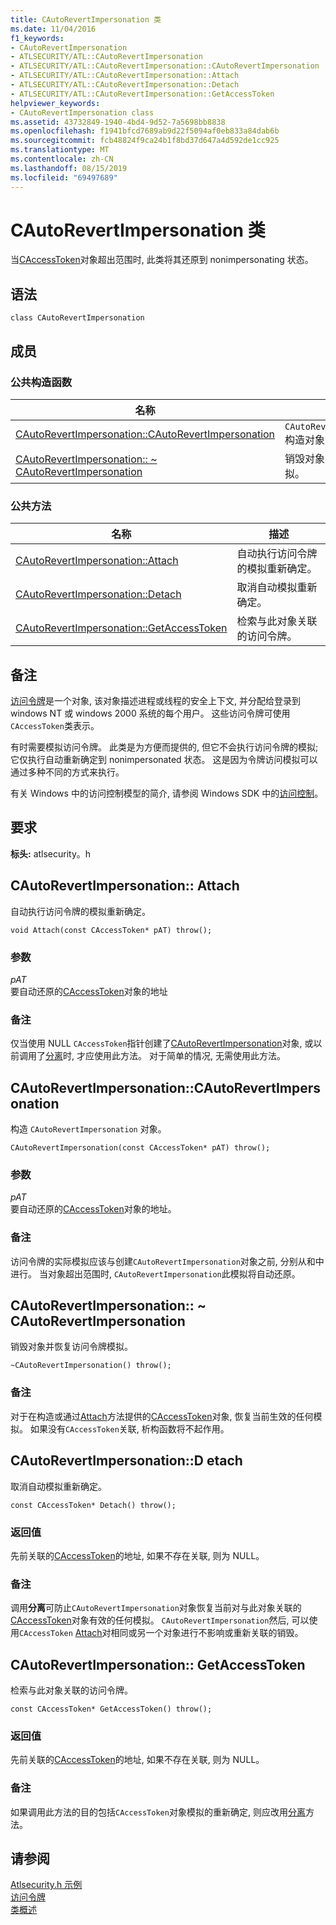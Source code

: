 ```yaml
---
title: CAutoRevertImpersonation 类
ms.date: 11/04/2016
f1_keywords:
- CAutoRevertImpersonation
- ATLSECURITY/ATL::CAutoRevertImpersonation
- ATLSECURITY/ATL::CAutoRevertImpersonation::CAutoRevertImpersonation
- ATLSECURITY/ATL::CAutoRevertImpersonation::Attach
- ATLSECURITY/ATL::CAutoRevertImpersonation::Detach
- ATLSECURITY/ATL::CAutoRevertImpersonation::GetAccessToken
helpviewer_keywords:
- CAutoRevertImpersonation class
ms.assetid: 43732849-1940-4bd4-9d52-7a5698bb8838
ms.openlocfilehash: f1941bfcd7689ab9d22f5094af0eb833a84dab6b
ms.sourcegitcommit: fcb48824f9ca24b1f8bd37d647a4d592de1cc925
ms.translationtype: MT
ms.contentlocale: zh-CN
ms.lasthandoff: 08/15/2019
ms.locfileid: "69497689"
---
```

# <a name="cautorevertimpersonation-class"></a>CAutoRevertImpersonation 类

当[CAccessToken](../../atl/reference/caccesstoken-class.md)对象超出范围时, 此类将其还原到 nonimpersonating 状态。

## <a name="syntax"></a>语法

```
class CAutoRevertImpersonation
```

## <a name="members"></a>成员

### <a name="public-constructors"></a>公共构造函数

|名称|描述|
|----------|-----------------|
|[CAutoRevertImpersonation::CAutoRevertImpersonation](#cautorevertimpersonation)|`CAutoRevertImpersonation`构造对象|
|[CAutoRevertImpersonation:: ~ CAutoRevertImpersonation](#dtor)|销毁对象并恢复访问令牌模拟。|

### <a name="public-methods"></a>公共方法

|名称|描述|
|----------|-----------------|
|[CAutoRevertImpersonation::Attach](#attach)|自动执行访问令牌的模拟重新确定。|
|[CAutoRevertImpersonation::Detach](#detach)|取消自动模拟重新确定。|
|[CAutoRevertImpersonation::GetAccessToken](#getaccesstoken)|检索与此对象关联的访问令牌。|

## <a name="remarks"></a>备注

[访问令牌](/windows/win32/SecAuthZ/access-tokens)是一个对象, 该对象描述进程或线程的安全上下文, 并分配给登录到 windows NT 或 windows 2000 系统的每个用户。 这些访问令牌可使用`CAccessToken`类表示。

有时需要模拟访问令牌。 此类是为方便而提供的, 但它不会执行访问令牌的模拟;它仅执行自动重新确定到 nonimpersonated 状态。 这是因为令牌访问模拟可以通过多种不同的方式来执行。

有关 Windows 中的访问控制模型的简介, 请参阅 Windows SDK 中的[访问控制](/windows/win32/SecAuthZ/access-control)。

## <a name="requirements"></a>要求

**标头:** atlsecurity。h

##  <a name="attach"></a>CAutoRevertImpersonation:: Attach

自动执行访问令牌的模拟重新确定。

```
void Attach(const CAccessToken* pAT) throw();
```

### <a name="parameters"></a>参数

*pAT*<br/>
要自动还原的[CAccessToken](../../atl/reference/caccesstoken-class.md)对象的地址

### <a name="remarks"></a>备注

仅当使用 NULL `CAccessToken`指针创建了[CAutoRevertImpersonation](../../atl/reference/cautorevertimpersonation-class.md)对象, 或以前调用了[分离](#detach)时, 才应使用此方法。 对于简单的情况, 无需使用此方法。

##  <a name="cautorevertimpersonation"></a>CAutoRevertImpersonation::CAutoRevertImpersonation

构造 `CAutoRevertImpersonation` 对象。

```
CAutoRevertImpersonation(const CAccessToken* pAT) throw();
```

### <a name="parameters"></a>参数

*pAT*<br/>
要自动还原的[CAccessToken](../../atl/reference/caccesstoken-class.md)对象的地址。

### <a name="remarks"></a>备注

访问令牌的实际模拟应该与创建`CAutoRevertImpersonation`对象之前, 分别从和中进行。 当对象超出范围时, `CAutoRevertImpersonation`此模拟将自动还原。

##  <a name="dtor"></a>CAutoRevertImpersonation:: ~ CAutoRevertImpersonation

销毁对象并恢复访问令牌模拟。

```
~CAutoRevertImpersonation() throw();
```

### <a name="remarks"></a>备注

对于在构造或通过[Attach](#attach)方法提供的[CAccessToken](../../atl/reference/caccesstoken-class.md)对象, 恢复当前生效的任何模拟。 如果没有`CAccessToken`关联, 析构函数将不起作用。

##  <a name="detach"></a>CAutoRevertImpersonation::D etach

取消自动模拟重新确定。

```
const CAccessToken* Detach() throw();
```

### <a name="return-value"></a>返回值

先前关联的[CAccessToken](../../atl/reference/caccesstoken-class.md)的地址, 如果不存在关联, 则为 NULL。

### <a name="remarks"></a>备注

调用**分离**可防止`CAutoRevertImpersonation`对象恢复当前对与此对象关联的[CAccessToken](../../atl/reference/caccesstoken-class.md)对象有效的任何模拟。 `CAutoRevertImpersonation`然后, 可以使用`CAccessToken` [Attach](#attach)对相同或另一个对象进行不影响或重新关联的销毁。

##  <a name="getaccesstoken"></a>CAutoRevertImpersonation:: GetAccessToken

检索与此对象关联的访问令牌。

```
const CAccessToken* GetAccessToken() throw();
```

### <a name="return-value"></a>返回值

先前关联的[CAccessToken](../../atl/reference/caccesstoken-class.md)的地址, 如果不存在关联, 则为 NULL。

### <a name="remarks"></a>备注

如果调用此方法的目的包括`CAccessToken`对象模拟的重新确定, 则应改用[分离](#detach)方法。

## <a name="see-also"></a>请参阅

[Atlsecurity.h 示例](../../overview/visual-cpp-samples.md)<br/>
[访问令牌](/windows/win32/SecAuthZ/access-tokens)<br/>
[类概述](../../atl/atl-class-overview.md)
